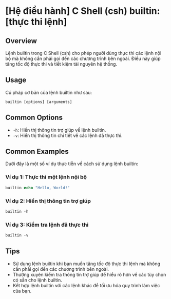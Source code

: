 # [Hệ điều hành] C Shell (csh) builtin: [thực thi lệnh]

## Overview
Lệnh builtin trong C Shell (csh) cho phép người dùng thực thi các lệnh nội bộ mà không cần phải gọi đến các chương trình bên ngoài. Điều này giúp tăng tốc độ thực thi và tiết kiệm tài nguyên hệ thống.

## Usage
Cú pháp cơ bản của lệnh builtin như sau:
```
builtin [options] [arguments]
```

## Common Options
- `-h`: Hiển thị thông tin trợ giúp về lệnh builtin.
- `-v`: Hiển thị thông tin chi tiết về các lệnh đã thực thi.

## Common Examples
Dưới đây là một số ví dụ thực tiễn về cách sử dụng lệnh builtin:

### Ví dụ 1: Thực thi một lệnh nội bộ
```csh
builtin echo "Hello, World!"
```

### Ví dụ 2: Hiển thị thông tin trợ giúp
```csh
builtin -h
```

### Ví dụ 3: Kiểm tra lệnh đã thực thi
```csh
builtin -v
```

## Tips
- Sử dụng lệnh builtin khi bạn muốn tăng tốc độ thực thi lệnh mà không cần phải gọi đến các chương trình bên ngoài.
- Thường xuyên kiểm tra thông tin trợ giúp để hiểu rõ hơn về các tùy chọn có sẵn cho lệnh builtin.
- Kết hợp lệnh builtin với các lệnh khác để tối ưu hóa quy trình làm việc của bạn.